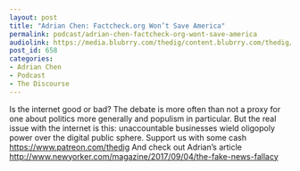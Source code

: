 ```yaml
---
layout: post
title: "Adrian Chen: Factcheck.org Won’t Save America"
permalink: podcast/adrian-chen-factcheck-org-wont-save-america
audiolink: https://media.blubrry.com/thedig/content.blubrry.com/thedig/The_Dig_-_EP_43_-_Chen.mp3
post_id: 658
categories: 
- Adrian Chen
- Podcast
- The Discourse
---
```


Is the internet good or bad? The debate is more often than not a proxy for one about politics more generally and populism in particular. But the real issue with the internet is this: unaccountable businesses wield oligopoly power over the digital public sphere. Support us with some cash https://www.patreon.com/thedig And check out Adrian’s article http://www.newyorker.com/magazine/2017/09/04/the-fake-news-fallacy